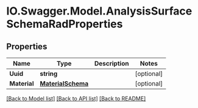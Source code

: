 # IO.Swagger.Model.AnalysisSurfaceSchemaRadProperties
## Properties

Name | Type | Description | Notes
------------ | ------------- | ------------- | -------------
**Uuid** | **string** |  | [optional] 
**Material** | [**MaterialSchema**](MaterialSchema.md) |  | [optional] 

[[Back to Model list]](../README.md#documentation-for-models) [[Back to API list]](../README.md#documentation-for-api-endpoints) [[Back to README]](../README.md)

